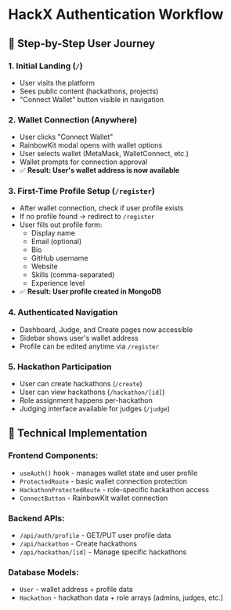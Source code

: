 # HackX Authentication Workflow

## 🚀 Step-by-Step User Journey

### 1. **Initial Landing** (`/`)
- User visits the platform
- Sees public content (hackathons, projects)
- "Connect Wallet" button visible in navigation

### 2. **Wallet Connection** (Anywhere)
- User clicks "Connect Wallet" 
- RainbowKit modal opens with wallet options
- User selects wallet (MetaMask, WalletConnect, etc.)
- Wallet prompts for connection approval
- ✅ **Result: User's wallet address is now available**

### 3. **First-Time Profile Setup** (`/register`)
- After wallet connection, check if user profile exists
- If no profile found → redirect to `/register`
- User fills out profile form:
  - Display name
  - Email (optional)
  - Bio
  - GitHub username
  - Website
  - Skills (comma-separated)
  - Experience level
- ✅ **Result: User profile created in MongoDB**

### 4. **Authenticated Navigation**
- Dashboard, Judge, and Create pages now accessible
- Sidebar shows user's wallet address
- Profile can be edited anytime via `/register`

### 5. **Hackathon Participation**
- User can create hackathons (`/create`)
- User can view hackathons (`/hackathon/[id]`)
- Role assignment happens per-hackathon
- Judging interface available for judges (`/judge`)

## 🔧 Technical Implementation

### Frontend Components:
- `useAuth()` hook - manages wallet state and user profile
- `ProtectedRoute` - basic wallet connection protection
- `HackathonProtectedRoute` - role-specific hackathon access
- `ConnectButton` - RainbowKit wallet connection

### Backend APIs:
- `/api/auth/profile` - GET/PUT user profile data
- `/api/hackathon` - Create hackathons
- `/api/hackathon/[id]` - Manage specific hackathons

### Database Models:
- `User` - wallet address + profile data
- `Hackathon` - hackathon data + role arrays (admins, judges, etc.)
